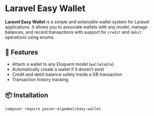 # Laravel Easy Wallet

**Laravel Easy Wallet** is a simple and extensible wallet system for Laravel applications. It allows you to associate wallets with any model, manage balances, and record transactions with support for `credit` and `debit` operations using enums.

## 🚀 Features

- Attach a wallet to any Eloquent model (`walletable`)
- Automatically create a wallet if it doesn’t exist
- Credit and debit balance safely inside a DB transaction
- Transaction history tracking

## 📦 Installation

```bash
composer require yasser-elgammal/easy-wallet
